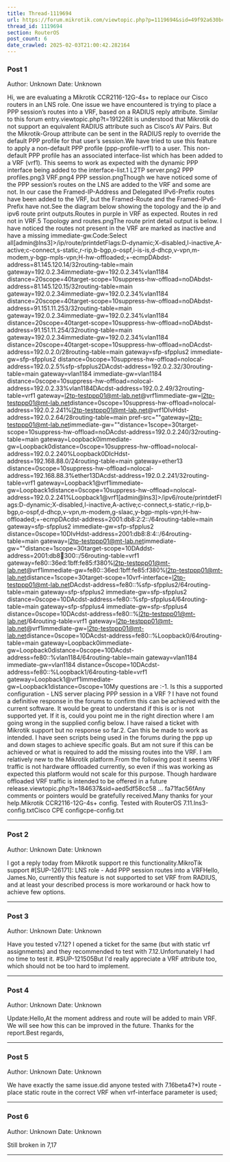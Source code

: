 ```yaml
---
title: Thread-1119694
url: https://forum.mikrotik.com/viewtopic.php?p=1119694&sid=49f92a630bc7970d8ca50523be880e8f#p1119694
thread_id: 1119694
section: RouterOS
post_count: 6
date_crawled: 2025-02-03T21:00:42.282164
---
```


### Post 1
Author: Unknown
Date: Unknown

Hi, we are evaluating a Mikrotik CCR2116-12G-4s+ to replace our Cisco routers in an LNS role. One issue we have encountered is trying to place a PPP session’s routes into a VRF, based on a RADIUS reply attribute. Similar to this forum entry.viewtopic.php?t=191226It is understood that Mikrotik do not support an equivalent RADIUS attribute such as Cisco’s AV Pairs. But the Mikrotik-Group attribute can be sent in the RADIUS reply to override the default PPP profile for that user’s session.We have tried to use this feature to apply a non-default PPP profile (ppp-profile-vrf1) to a user. This non-default PPP profile has an associated interface-list which has been added to a VRF (vrf1). This seems to work as expected with the dynamic PPP interface being added to the interface-list.1 L2TP server.png2 PPP profiles.png3 VRF.png4 PPP session.pngThough we have noticed some of the PPP session’s routes on the LNS are added to the VRF and some are not. In our case the Framed-IP-Address and Delegated IPv6-Prefix routes have been added to the VRF, but the Framed-Route and the Framed-IPv6-Prefix have not.See the diagram below showing the topology and the ip and ipv6 route print outputs.Routes in purple in VRF as expected. Routes in red not in VRF.5 Topology and routes.pngThe route print detail output is below. I have noticed the routes not present in the VRF are marked as inactive and have a missing immediate-gw.Code:Select all[admin@lns3]>/ip/route/printdetFlags:D-dynamic;X-disabled,I-inactive,A-active;c-connect,s-static,r-rip,b-bgp,o-ospf,i-is-is,d-dhcp,v-vpn,m-modem,y-bgp-mpls-vpn;H-hw-offloaded;+-ecmpDAbdst-address=81.145.120.14/32routing-table=main gateway=192.0.2.34immediate-gw=192.0.2.34%vlan1184 distance=20scope=40target-scope=10suppress-hw-offload=noDAbdst-address=81.145.120.15/32routing-table=main gateway=192.0.2.34immediate-gw=192.0.2.34%vlan1184 distance=20scope=40target-scope=10suppress-hw-offload=noDAbdst-address=91.151.11.253/32routing-table=main gateway=192.0.2.34immediate-gw=192.0.2.34%vlan1184 distance=20scope=40target-scope=10suppress-hw-offload=noDAbdst-address=91.151.11.254/32routing-table=main gateway=192.0.2.34immediate-gw=192.0.2.34%vlan1184 distance=20scope=40target-scope=10suppress-hw-offload=noDAcdst-address=192.0.2.0/28routing-table=main gateway=sfp-sfpplus2 immediate-gw=sfp-sfpplus2 distance=0scope=10suppress-hw-offload=nolocal-address=192.0.2.5%sfp-sfpplus2DAcdst-address=192.0.2.32/30routing-table=main gateway=vlan1184 immediate-gw=vlan1184 distance=0scope=10suppress-hw-offload=nolocal-address=192.0.2.33%vlan1184DAcdst-address=192.0.2.49/32routing-table=vrf1 gateway=<l2tp-testppp01@mt-lab.net>@vrf1immediate-gw=<l2tp-testppp01@mt-lab.net>distance=0scope=10suppress-hw-offload=nolocal-address=192.0.2.241%<l2tp-testppp01@mt-lab.net>@vrf1DIvHdst-address=192.0.2.64/28routing-table=main pref-src=""gateway=<l2tp-testppp01@mt-lab.net>immediate-gw=""distance=1scope=30target-scope=10suppress-hw-offload=noDAcdst-address=192.0.2.240/32routing-table=main gateway=Loopback0immediate-gw=Loopback0distance=0scope=10suppress-hw-offload=nolocal-address=192.0.2.240%Loopback0DIcHdst-address=192.168.88.0/24routing-table=main gateway=ether13 distance=0scope=10suppress-hw-offload=nolocal-address=192.168.88.3%ether13DAcdst-address=192.0.2.241/32routing-table=vrf1 gateway=Loopback1@vrf1immediate-gw=Loopback1distance=0scope=10suppress-hw-offload=nolocal-address=192.0.2.241%Loopback1@vrf1[admin@lns3]>/ipv6/route/printdetFlags:D-dynamic;X-disabled,I-inactive,A-active;c-connect,s-static,r-rip,b-bgp,o-ospf,d-dhcp,v-vpn,m-modem,g-slaac,y-bgp-mpls-vpn;H-hw-offloaded;+-ecmpDAcdst-address=2001:db8:2:2::/64routing-table=main gateway=sfp-sfpplus2 immediate-gw=sfp-sfpplus2 distance=0scope=10DIvHdst-address=2001:db8:8:4::/64routing-table=main gateway=<l2tp-testppp01@mt-lab.net>immediate-gw=""distance=1scope=30target-scope=10DAddst-address=2001:db8:100:300::/56routing-table=vrf1 gateway=fe80::36ed:1bff:fe85:f380%<l2tp-testppp01@mt-lab.net>@vrf1immediate-gw=fe80::36ed:1bff:fe85:f380%<l2tp-testppp01@mt-lab.net>distance=1scope=30target-scope=10vrf-interface=<l2tp-testppp01@mt-lab.net>DAcdst-address=fe80::%sfp-sfpplus2/64routing-table=main gateway=sfp-sfpplus2 immediate-gw=sfp-sfpplus2 distance=0scope=10DAcdst-address=fe80::%sfp-sfpplus4/64routing-table=main gateway=sfp-sfpplus4 immediate-gw=sfp-sfpplus4 distance=0scope=10DAcdst-address=fe80::%<l2tp-testppp01@mt-lab.net>/64routing-table=vrf1 gateway=<l2tp-testppp01@mt-lab.net>@vrf1immediate-gw=<l2tp-testppp01@mt-lab.net>distance=0scope=10DAcdst-address=fe80::%Loopback0/64routing-table=main gateway=Loopback0immediate-gw=Loopback0distance=0scope=10DAcdst-address=fe80::%vlan1184/64routing-table=main gateway=vlan1184 immediate-gw=vlan1184 distance=0scope=10DAcdst-address=fe80::%Loopback1/64routing-table=vrf1 gateway=Loopback1@vrf1immediate-gw=Loopback1distance=0scope=10My questions are :-1.	Is this a supported configuration - LNS server placing PPP session in a VRF ? I have not found a definitive response in the forums to confirm this can be achieved with the current software. It would be great to understand if this is or is not supported yet. If it is, could you point me in the right direction where I am going wrong in the supplied config below. I have raised a ticket with Mikrotik support but no response so far.2.	Can this be made to work as intended. I have seen scripts being used in the forums during the ppp up and down stages to achieve specific goals. But am not sure if this can be achieved or what is required to add the missing routes into the VRF. I am relatively new to the Mikrotik platform.From the following post it seems VRF traffic is not hardware offloaded currently, so even if this was working as expected this platform would not scale for this purpose. Though hardware offloaded VRF traffic is intended to be offered in a future release.viewtopic.php?t=184637&sid=aed5df58cc58 ... fa71fac56fAny comments or pointers would be gratefully received.Many thanks for your help.Mikrotik CCR2116-12G-4s+ config. Tested with RouterOS 7.11.lns3-config.txtCisco CPE configcpe-config.txt

---
### Post 2
Author: Unknown
Date: Unknown

I got a reply today from Mikrotik support re this functionality.MikroTik support #[SUP-126171]: LNS role - Add PPP session routes into a VRFHello, James.No, currently this feature is not supported to set VRF from RADIUS, and at least your described process is more workaround or hack how to achieve few options.

---
### Post 3
Author: Unknown
Date: Unknown

Have you tested v7.12? I opened a ticket for the same (but with static vrf assignments) and they recommended to test with 7.12.Unfortunately I had no time to test it. #SUP-121505But I'd really appreciate a VRF attribute too, which should not be too hard to implement.

---
### Post 4
Author: Unknown
Date: Unknown

Update:Hello,At the moment address and route will be added to main VRF. We will see how this can be improved in the future. Thanks for the report.Best regards,

---
### Post 5
Author: Unknown
Date: Unknown

We have exactly the same issue.did anyone tested with 7.16beta4?*) route - place static route in the correct VRF when vrf-interface parameter is used;

---
### Post 6
Author: Unknown
Date: Unknown

Still broken in 7,17

---
